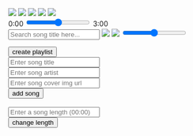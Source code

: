 <link rel="stylesheet" href="{{ site.baseurl }}/assets/classroom/styles.css">
<script src="{{ site.baseurl }}/assets/classroom/script.js"></script>

<div class="main">
    <div class="player">
        <div class="songMetaData" id="songMetaData">
            <div class="background">
            </div>
        </div>
        <div class="mediaControls">
            <div class="buttons">
                <img id="shuffle" src="{{site.baseurl}}/images/classroom/shuffle-inactive.png" onclick="shuffle()">
                <img id="back" src="{{site.baseurl}}/images/classroom/back.png" onclick="back()">
                <img class="play" id="play" src="{{site.baseurl}}/images/classroom/play.png" onclick="play()">
                <img id="skip" src="{{site.baseurl}}/images/classroom/skip.png" onclick="skip()">
                <img id="loop" src="{{site.baseurl}}/images/classroom/loop-inactive.png" onclick="loop()">
            </div>
            <div class="scrubber">
                <span id="current">0:00</span>
                <input id="progress-bar" type="range">
                <span id="length">3:00</span>
            </div>
            <div class="search">
                <input id="search" type="text" placeholder="Search song title here...">
                <img class="search-icon" src="{{site.baseurl}}/images/classroom/search.png">
                <img class="volume-icon" src="{{site.baseurl}}/images/classroom/volume-mid.png" id="volume-icon">
                <input id="volume-bar" type="range">
            </div>
        </div>
    </div>
    <div id="playlistDiv" class="playlist">
    </div>
</div>

<button onclick="createPlaylist()">create playlist</button>
<br>
<input id="titleInput" placeholder="Enter song title">
<br>
<input id="artistInput" placeholder="Enter song artist">
<br>
<input id="coverInput" placeholder="Enter song cover img url">
<br>
<button onclick="addSong()">add song</button>
<br>\
<input id="lengthInput" placeholder="Enter a song length (00:00)">
<br>
<button onclick="setLength(document.getElementById('lengthInput').value)">change length</button>